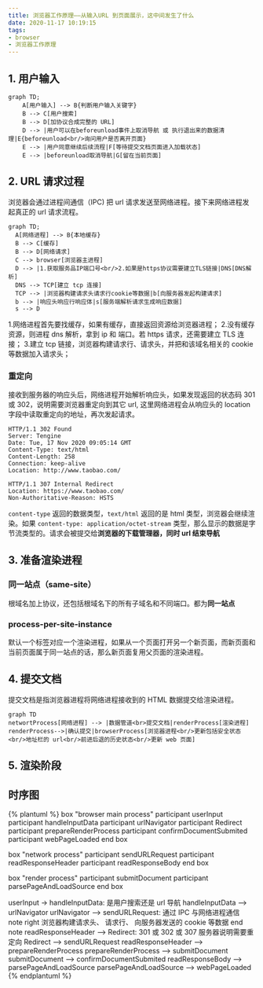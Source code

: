 ```yaml
---
title: 浏览器工作原理——从输入URL 到页面展示，这中间发生了什么
date: 2020-11-17 10:19:15
tags:
- browser
- 浏览器工作原理
---
```


## 1. 用户输入
```mermaid
graph TD;
    A[用户输入] --> B{判断用户输入关键字}
    B --> C[用户搜索]
    B --> D[加协议合成完整的 URL]
    D --> |用户可以在beforeunload事件上取消导航 或 执行退出来的数据清理|E{beforeunload<br/>询问用户是否离开页面}
    E --> |用户同意继续后续流程|F[等待提交文档页面进入加载状态]
    E --> |beforeunload取消导航|G[留在当前页面]
```
<!--more-->
## 2. URL 请求过程
浏览器会通过进程间通信（IPC) 把 url 请求发送至网络进程。接下来网络进程发起真正的 url 请求流程。
```mermaid
graph TD;
  A[网络进程] --> B{本地缓存}
  B --> C[缓存]
  B --> D[网络请求]
  C --> browser[浏览器主进程]
  D --> |1.获取服务品IP端口号<br/>2.如果是https协议需要建立TLS链接|DNS[DNS解析]
  DNS --> TCP[建立 tcp 连接]
  TCP --> |浏览器构建请求头请求行cookie等数据|b[向服务器发起构建请求]
  b --> |响应头响应行响应体|s[服务端解析请求生成响应数据]
  s --> D
```
1.网络进程首先要找缓存，如果有缓存，直接返回资源给浏览器进程；
2.没有缓存资源，则进程 dns 解析，拿到 ip 和 端口。若 https 请求，还需要建立 TLS 连接；
3.建立 tcp 链接，浏览器构建请求行、请求头，并把和该域名相关的 cookie 等数据加入请求头；
### 重定向
接收到服务器的响应头后，网络进程开始解析响应头，如果发现返回的状态码 301 或 302，说明需要浏览器重定向到其它 url, 这里网络进程会从响应头的 location 字段中读取重定向的地址，再次发起请求。
```
HTTP/1.1 302 Found
Server: Tengine
Date: Tue, 17 Nov 2020 09:05:14 GMT
Content-Type: text/html
Content-Length: 258
Connection: keep-alive
Location: http://www.taobao.com/
```

```
HTTP/1.1 307 Internal Redirect
Location: https://www.taobao.com/
Non-Authoritative-Reason: HSTS
```
`content-type` 返回的数据类型，`text/html` 返回的是 html 类型，浏览器会继续渲染。如果 `content-type: application/octet-stream` 类型，那么显示的数据是字节流类型的。请求会被提交给**浏览器的下载管理器，同时 url 结束导航**

## 3. 准备渲染进程
### 同一站点（same-site）
根域名加上协议，还包括根域名下的所有子域名和不同端口。都为**同一站点**

### process-per-site-instance
默认一个标签对应一个渲染进程，如果从一个页面打开另一个新页面，而新页面和当前页面属于同一站点的话，那么新页面复用父页面的渲染进程。

## 4. 提交文档
提交文档是指浏览器进程将网络进程接收到的 HTML 数据提交给渲染进程。
```mermaid
graph TD
networtProcess[网络进程] --> |数据管道<br>提交文档|renderProcess[渲染进程]
renderProcess-->|确认提交|browserProcess[浏览器进程<br/>更新包括安全状态<br/>地址栏的 url<br/>前进后退的历史状态<br/>更新 web 页面]
```

## 5. 渲染阶段

## 时序图
{% plantuml %}
box "browser main process"
participant userInput
participant handleInputData
participant urlNavigator
participant Redirect
participant prepareRenderProcess
participant confirmDocumentSubmited
participant webPageLoaded
end box

box "network process"
participant sendURLRequest
participant readResponseHeader
participant readResponseBody
end box

box "render process"
participant submitDocument
participant parsePageAndLoadSource
end box

userInput -> handleInputData: 是用户搜索还是 url 导航
handleInputData --> urlNavigator
urlNavigator --> sendURLRequest: 通过 IPC 与网络进程通信
note right
浏览器构建请求头、
请求行、
向服务器发送的 cookie
等数据
end note
readResponseHeader --> Redirect: 301 或 302 或 307 服务器说明需要重定向
Redirect --> sendURLRequest
readResponseHeader --> prepareRenderProcess
prepareRenderProcess --> submitDocument
submitDocument --> confirmDocumentSubmited
readResponseBody --> parsePageAndLoadSource
parsePageAndLoadSource --> webPageLoaded
{% endplantuml %}
